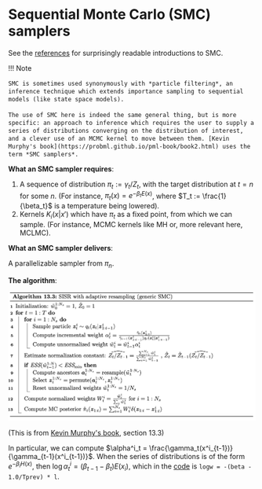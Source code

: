 # Sequential Monte Carlo (SMC) samplers

See the [references](/references/#sequential-monte-carlo-samplers) for surprisingly readable introductions to SMC.

!!! Note 

    SMC is sometimes used synonymously with *particle filtering*, an inference technique which extends importance sampling to sequential models (like state space models).

    The use of SMC here is indeed the same general thing, but is more specific: an approach to inference which requires the user to supply a series of distributions converging on the distribution of interest, and a clever use of an MCMC kernel to move between them. [Kevin Murphy's book](https://probml.github.io/pml-book/book2.html) uses the term *SMC samplers*.

**What an SMC sampler requires**:

1. A sequence of distribution $\pi_t := \gamma_t/Z_t$, with the target distribution at $t=n$ for some $n$. (For instance, $\pi_t(x) = e^{-\beta_t E(x)}$, where $T_t := \frac{1}{\beta_t}$ is a temperature being lowered).
2. Kernels $K_i(x|x')$ which have $\pi_t$ as a fixed point, from which we can sample. (For instance, MCMC kernels like MH or, more relevant here, MCLMC).

**What an SMC sampler delivers**:

A parallelizable sampler from $\pi_n$.
 
**The algorithm**:

![](img/smc.png)

(This is from [Kevin Murphy's book](https://probml.github.io/pml-book/book2.html), section 13.3)

In particular, we can compute $\alpha^i_t = \frac{\gamma_t(x^i_{t-1})}{\gamma_{t-1}(x^i_{t-1})}$. When the series of distributions is of the form $e^{-\beta_i H(x)}$, then $\log \alpha^i_t = (\beta_{t-1}-\beta_t)E(x_i)$, which in the [code](https://github.com/JakobRobnik/MicroCanonicalHMC/blob/master/sampling/smc.py) is `logw = -(beta - 1.0/Tprev) * l`.

<!-- ESS above refers to the *effective sample size*, which here is defined $ESS_t =: \frac{E_{\pi_t} [𝑤(𝜃)]^2}{E_{\pi_t} [𝑤(𝜃)^2]}$ -->

